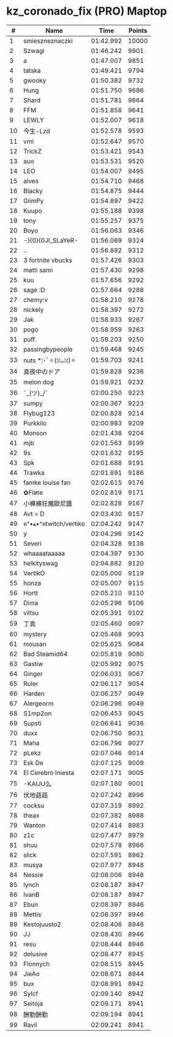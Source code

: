 # kz_coronado_fix (PRO) Maptop

|  # | Name | Time | Points |
|-------------- | -------------- | -------------- | -------------- | 
| 1 | smieszneznaczki | 01:42.992 | 10000 | 
| 2 | Szwagi | 01:46.242 | 9901 | 
| 3 | a | 01:47.007 | 9851 | 
| 4 | tatska | 01:49.421 | 9794 | 
| 5 | gwooky | 01:50.382 | 9732 | 
| 6 | Hung | 01:51.750 | 9686 | 
| 7 | Shard | 01:51.781 | 9664 | 
| 8 | FFM | 01:51.858 | 9641 | 
| 9 | LEWLY | 01:52.007 | 9618 | 
| 10 | 今生-Lzd | 01:52.578 | 9593 | 
| 11 | vmi | 01:52.647 | 9570 | 
| 12 | TrickZ | 01:53.421 | 9543 | 
| 13 | auo | 01:53.531 | 9520 | 
| 14 | LEO | 01:54.007 | 9495 | 
| 15 | alves | 01:54.710 | 9468 | 
| 16 | Blacky | 01:54.875 | 9444 | 
| 17 | GiimPy | 01:54.897 | 9422 | 
| 18 | Kuupo | 01:55.188 | 9398 | 
| 19 | tony | 01:55.257 | 9375 | 
| 20 | Boyo | 01:56.063 | 9346 | 
| 21 | -}{0}{0JI_SLaYeR- | 01:56.069 | 9324 | 
| 22 | .. | 01:56.882 | 9312 | 
| 23 | 3 fortnite vbucks | 01:57.426 | 9303 | 
| 24 | matti sami | 01:57.430 | 9298 | 
| 25 | kuu | 01:57.656 | 9292 | 
| 26 | sage :D | 01:57.664 | 9288 | 
| 27 | chemy:v | 01:58.210 | 9278 | 
| 28 | nickely | 01:58.397 | 9272 | 
| 29 | Jak | 01:58.933 | 9267 | 
| 30 | pogo | 01:58.959 | 9263 | 
| 31 | puff. | 01:59.203 | 9250 | 
| 32 | passingbypeople | 01:59.468 | 9245 | 
| 33 | nuts *:･ﾟ✧(ꈍᴗꈍ)✧ | 01:59.703 | 9241 | 
| 34 | 真夜中のドア | 01:59.828 | 9236 | 
| 35 | melon dog | 01:59.921 | 9232 | 
| 36 | ¯\_(ツ)_/¯ | 02:00.250 | 9223 | 
| 37 | sumpy | 02:00.367 | 9223 | 
| 38 | Flybug123 | 02:00.828 | 9214 | 
| 39 | Purkkilo | 02:00.983 | 9209 | 
| 40 | Monson | 02:01.438 | 9204 | 
| 41 | mjb | 02:01.563 | 9199 | 
| 42 | 9s | 02:01.632 | 9195 | 
| 43 | Spk | 02:01.688 | 9191 | 
| 44 | Trawka | 02:01.891 | 9186 | 
| 45 | famke louise fan | 02:02.615 | 9176 | 
| 46 | ✿Fløte | 02:02.819 | 9171 | 
| 47 | 小褲褲狂魔歐尼醬 | 02:02.828 | 9167 | 
| 48 | Avt = D | 02:03.430 | 9157 | 
| 49 | ฅ^•ﻌ•^ฅtwitch/vertiko | 02:04.242 | 9147 | 
| 50 | у | 02:04.296 | 9142 | 
| 51 | Severi | 02:04.328 | 9138 | 
| 52 | whaaaataaaaa | 02:04.397 | 9130 | 
| 53 | helkityswag | 02:04.882 | 9120 | 
| 54 | VertikO | 02:05.000 | 9119 | 
| 55 | honza | 02:05.007 | 9115 | 
| 56 | Hortt | 02:05.210 | 9110 | 
| 57 | Dima | 02:05.296 | 9106 | 
| 58 | viltsu | 02:05.391 | 9102 | 
| 59 | 丁真 | 02:05.460 | 9097 | 
| 60 | mystery | 02:05.468 | 9093 | 
| 61 | mousan | 02:05.625 | 9084 | 
| 62 | Bad Steamid64 | 02:05.819 | 9080 | 
| 63 | Gastiw | 02:05.992 | 9075 | 
| 64 | Ginger | 02:06.031 | 9067 | 
| 65 | Ruler | 02:06.117 | 9054 | 
| 66 | Harden | 02:06.257 | 9049 | 
| 67 | Alergeorm | 02:06.296 | 9049 | 
| 68 | S1mp2on | 02:06.453 | 9045 | 
| 69 | Supsti | 02:06.641 | 9036 | 
| 70 | duxx | 02:06.750 | 9031 | 
| 71 | Maha | 02:06.796 | 9027 | 
| 72 | pLekz | 02:07.046 | 9014 | 
| 73 | Esk De | 02:07.125 | 9009 | 
| 74 | El Cerebro Iniesta | 02:07.171 | 9005 | 
| 75 | -KAIJU么 | 02:07.180 | 9001 | 
| 76 | 伏地菇菇 | 02:07.242 | 8996 | 
| 77 | cocksu | 02:07.319 | 8992 | 
| 78 | theax | 02:07.382 | 8988 | 
| 79 | Wanton | 02:07.414 | 8983 | 
| 80 | z1c | 02:07.477 | 8979 | 
| 81 | shuu | 02:07.578 | 8966 | 
| 82 | slick | 02:07.591 | 8962 | 
| 83 | musya | 02:07.977 | 8948 | 
| 84 | Nessie | 02:08.006 | 8948 | 
| 85 | lynch | 02:08.187 | 8947 | 
| 86 | IvanB | 02:08.187 | 8947 | 
| 87 | Ebun | 02:08.397 | 8946 | 
| 88 | Mettis | 02:08.397 | 8946 | 
| 89 | Kestojuusto2 | 02:08.406 | 8946 | 
| 90 | JJ | 02:08.430 | 8946 | 
| 91 | resu | 02:08.444 | 8946 | 
| 92 | delusive | 02:08.477 | 8945 | 
| 93 | Flonnych | 02:08.515 | 8945 | 
| 94 | JieAo | 02:08.671 | 8944 | 
| 95 | bux | 02:08.991 | 8942 | 
| 96 | Sylcf | 02:09.140 | 8942 | 
| 97 | Seitoja | 02:09.171 | 8941 | 
| 98 | 酬勤酬勤 | 02:09.194 | 8941 | 
| 99 | Ravil | 02:09.241 | 8941 | 

